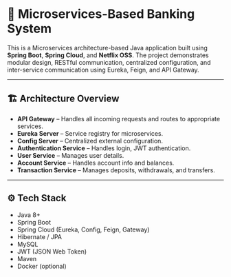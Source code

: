 # 🧩 Microservices-Based Banking System

This is a Microservices architecture-based Java application built using **Spring Boot**, **Spring Cloud**, and **Netflix OSS**. The project demonstrates modular design, RESTful communication, centralized configuration, and inter-service communication using Eureka, Feign, and API Gateway.

---

## 🏗️ Architecture Overview

- **API Gateway** – Handles all incoming requests and routes to appropriate services.
- **Eureka Server** – Service registry for microservices.
- **Config Server** – Centralized external configuration.
- **Authentication Service** – Handles login, JWT authentication.
- **User Service** – Manages user details.
- **Account Service** – Handles account info and balances.
- **Transaction Service** – Manages deposits, withdrawals, and transfers.

---

## ⚙️ Tech Stack

- Java 8+
- Spring Boot
- Spring Cloud (Eureka, Config, Feign, Gateway)
- Hibernate / JPA
- MySQL 
- JWT (JSON Web Token)
- Maven
- Docker (optional)

